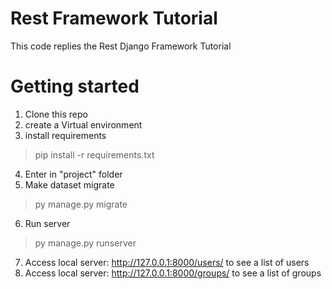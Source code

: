 # Rest Framework Tutorial
This code replies the Rest Django Framework Tutorial

# Getting started
 1. Clone this repo
 2. create a Virtual environment
 3. install requirements
 > pip install -r requirements.txt
 4. Enter in "project" folder
 5. Make dataset migrate
 > py manage.py migrate
 6. Run server
 > py manage.py runserver
 7. Access local server: http://127.0.0.1:8000/users/ to see a list of users
 8. Access local server: http://127.0.0.1:8000/groups/ to see a list of groups
